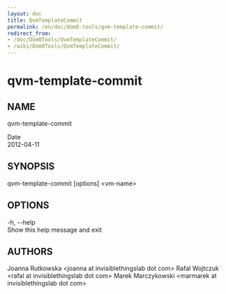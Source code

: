 ```yaml
---
layout: doc
title: QvmTemplateCommit
permalink: /en/doc/dom0-tools/qvm-template-commit/
redirect_from:
- /doc/Dom0Tools/QvmTemplateCommit/
- /wiki/Dom0Tools/QvmTemplateCommit/
---
```


qvm-template-commit
===================

NAME
----

qvm-template-commit

Date  
2012-04-11

SYNOPSIS
--------

qvm-template-commit [options] \<vm-name\>

OPTIONS
-------

-h, --help  
Show this help message and exit

AUTHORS
-------

Joanna Rutkowska \<joanna at invisiblethingslab dot com\>
Rafal Wojtczuk \<rafal at invisiblethingslab dot com\>
Marek Marczykowski \<marmarek at invisiblethingslab dot com\>
